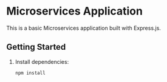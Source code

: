 # Microservices Application

This is a basic Microservices application built with Express.js.

## Getting Started

1. Install dependencies:
   ```bash
   npm install
